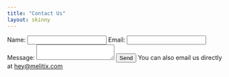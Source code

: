 ```yaml
---
title: "Contact Us"
layout: skinny
---
```


<form class="design-a" action="https://formspree.io/f/mqazazea" method="POST">
	<label for="name">Name:</label>
	<input type="text" name="name">
	<label for="email">Email:</label>
	<input type="email" name="email">
	<label for="message">Message:</label>
	<textarea name="message"></textarea>
	<input type="submit" value="Send" class="btn primary">
	<i class="fa fa-envelope"></i> You can also email us directly at <a href="mailto:hey@melitix.com">hey@melitix.com</a>
</form>
